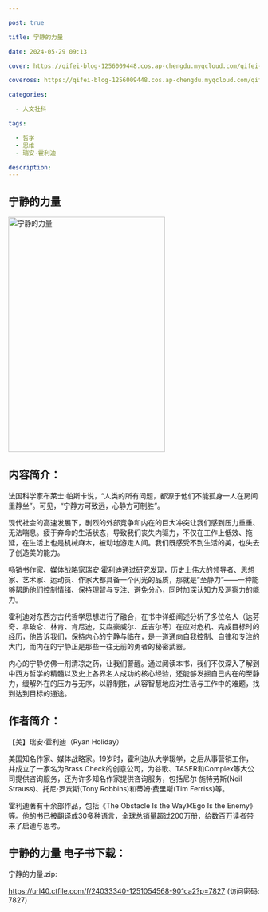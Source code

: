 ```yaml
---

post: true

title: 宁静的力量

date: 2024-05-29 09:13

cover: https://qifei-blog-1256009448.cos.ap-chengdu.myqcloud.com/qifei-blog/65e05b219f345e8d03f914bf.jpg

coveross: https://qifei-blog-1256009448.cos.ap-chengdu.myqcloud.com/qifei-blog/65e05b219f345e8d03f914bf.jpg

categories:

  - 人文社科

tags:

  - 哲学
  - 思维
  - 瑞安·霍利迪

description:
---
```




## 宁静的力量
<img alt="宁静的力量 " class="aligncenter loading" data-was-processed="true" decoding="async" fetchpriority="high" height="471" src="https://qifei-blog-1256009448.cos.ap-chengdu.myqcloud.com/qifei-blog/65e05b219f345e8d03f914bf.jpg " style="cursor: zoom-in;" width="314"/>

## 内容简介：

法国科学家布莱士·帕斯卡说，“人类的所有问题，都源于他们不能孤身一人在房间里静坐”。可见，“宁静方可致远，心静方可制胜”。

现代社会的高速发展下，剧烈的外部竞争和内在的巨大冲突让我们感到压力重重、无法喘息。疲于奔命的生活状态，导致我们丧失内驱力，不仅在工作上低效、拖延，在生活上也是机械麻木，被动地游走人间。我们既感受不到生活的美，也失去了创造美的能力。

畅销书作家、媒体战略家瑞安·霍利迪通过研究发现，历史上伟大的领导者、思想家、艺术家、运动员、作家大都具备一个闪光的品质，那就是“至静力”——一种能够帮助他们控制情绪、保持理智与专注、避免分心，同时加深认知力及洞察力的能力。

霍利迪对东西方古代哲学思想进行了融合，在书中详细阐述分析了多位名人（达芬奇、拿破仑、林肯、肯尼迪，艾森豪威尔、丘吉尔等）在应对危机、完成目标时的经历，他告诉我们，保持内心的宁静与临在，是一道通向自我控制、自律和专注的大门，而内在的宁静正是那些一往无前的勇者的秘密武器。

内心的宁静仿佛一剂清凉之药，让我们警醒。通过阅读本书，我们不仅深入了解到中西方哲学的精髓以及史上各界名人成功的核心经验，还能够发掘自己内在的至静力，缓解外在的压力与无序，以静制胜，从容智慧地应对生活与工作中的难题，找到达到目标的通途。

## 作者简介：

【美】瑞安·霍利迪（Ryan Holiday）

美国知名作家、媒体战略家。19岁时，霍利迪从大学辍学，之后从事营销工作，并成立了一家名为Brass Check的创意公司，为谷歌、TASER和Complex等大公司提供咨询服务，还为许多知名作家提供咨询服务，包括尼尔·施特劳斯(Neil Strauss)、托尼·罗宾斯(Tony Robbins)和蒂姆·费里斯(Tim Ferriss)等。

霍利迪著有十余部作品，包括《The Obstacle Is the Way》《Ego Is the Enemy》等。他的书已被翻译成30多种语言，全球总销量超过200万册，给数百万读者带来了启迪与思考。

## 宁静的力量 电子书下载：


宁静的力量.zip: 

https://url40.ctfile.com/f/24033340-1251054568-901ca2?p=7827 (访问密码: 7827)